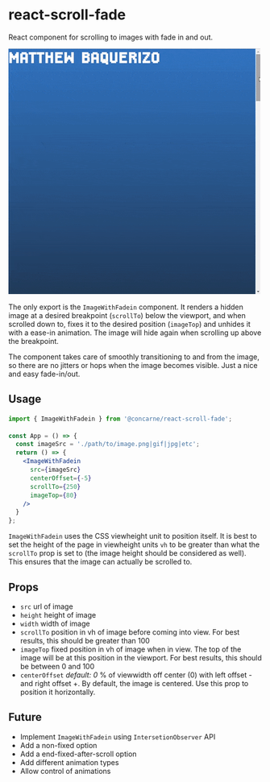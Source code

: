 # react-scroll-fade
React component for scrolling to images with fade in and out.

![demo](./assets/ImageWithFadein-demo.gif)

The only export is the `ImageWithFadein` component. It renders a hidden image at a desired breakpoint (`scrollTo`) below the viewport, and when scrolled down to, fixes it to the desired position (`imageTop`) and unhides it with a ease-in animation. The image will hide again when scrolling up above the breakpoint.

The component takes care of smoothly transitioning to and from the image, so there are no jitters or hops when the image becomes visible. Just a nice and easy fade-in/out.

## Usage

```jsx
import { ImageWithFadein } from '@concarne/react-scroll-fade';

const App = () => {
  const imageSrc = './path/to/image.png|gif|jpg|etc';
  return () => {
    <ImageWithFadein
      src={imageSrc}
      centerOffset={-5}
      scrollTo={250}
      imageTop={80}
    />
  }
};
```

`ImageWithFadein` uses the CSS viewheight unit to position itself. It is best to set the height of the page in viewheight units `vh` to be greater than what the `scrollTo` prop is set to (the image height should be considered as well). This ensures that the image can actually be scrolled to.

## Props
* `src` url of image
* `height` height of image
* `width` width of image
* `scrollTo` position in vh of image before coming into view. For best results, this should be greater than 100
* `imageTop` fixed position in vh of image when in view. The top of the image will be at this position in the viewport. For best results, this should be between 0 and 100
* `centerOffset` *default: 0* % of viewwidth off center (0) with left offset - and right offset +. By default, the image is centered. Use this prop to position it horizontally.

## Future
* Implement `ImageWithFadein` using `IntersetionObserver` API
* Add a non-fixed option
* Add a end-fixed-after-scroll option
* Add different animation types
* Allow control of animations
